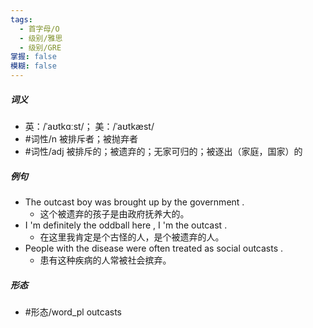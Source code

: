```yaml
---
tags:
  - 首字母/O
  - 级别/雅思
  - 级别/GRE
掌握: false
模糊: false
---
```

##### 词义
- 英：/ˈaʊtkɑːst/； 美：/ˈaʊtkæst/
- #词性/n  被排斥者；被抛弃者
- #词性/adj  被排斥的；被遗弃的；无家可归的；被逐出（家庭，国家）的
##### 例句
- The outcast boy was brought up by the government .
	- 这个被遗弃的孩子是由政府抚养大的。
- I 'm definitely the oddball here , I 'm the outcast .
	- 在这里我肯定是个古怪的人，是个被遗弃的人。
- People with the disease were often treated as social outcasts .
	- 患有这种疾病的人常被社会摈弃。
##### 形态
- #形态/word_pl outcasts
